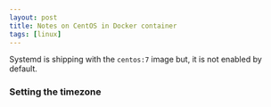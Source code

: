```yaml
---
layout: post
title: Notes on CentOS in Docker container
tags: [linux]
---
```


Systemd is shipping with the `centos:7` image but, it is not enabled by default.

<!-- more -->

### Setting the timezone
